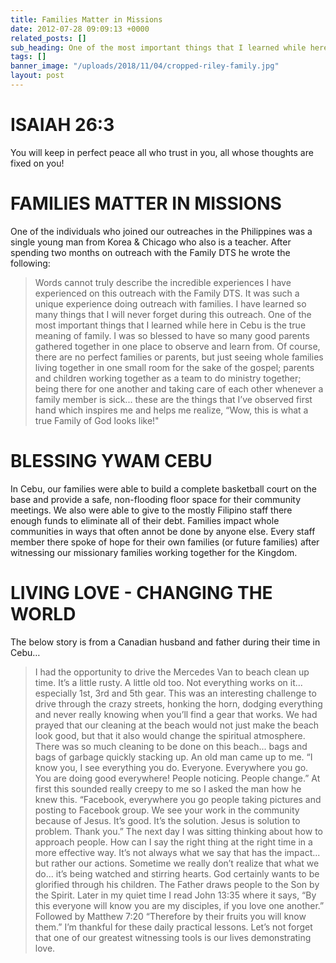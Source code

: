 ```yaml
---
title: Families Matter in Missions
date: 2012-07-28 09:09:13 +0000
related_posts: []
sub_heading: One of the most important things that I learned while here in Cebu is the true meaning of family.
tags: []
banner_image: "/uploads/2018/11/04/cropped-riley-family.jpg"
layout: post
---
```



# ISAIAH 26:3
You will keep in perfect peace all who trust in you, all whose thoughts are fixed on you!

# FAMILIES MATTER IN MISSIONS
One of the individuals who joined our outreaches in the Philippines was a single young man from Korea & Chicago who also is a teacher. After spending two months on outreach with the Family DTS he wrote the following: 

> Words cannot truly describe the incredible experiences I have experienced on this outreach with the Family DTS. It was such a unique experience doing outreach with families. I have learned so many things that I will never forget during this outreach. One of the most important things that I learned while here in Cebu is the true meaning of family. I was so blessed to have so many good parents gathered together in one place to observe and learn from. Of course, there are no perfect families or parents, but just seeing whole families living together in one small room for the sake of the gospel; parents and children working together as a team to do ministry together; being there for one another and taking care of each other whenever a family member is sick... these are the things that I’ve observed first hand which inspires me and helps me realize, “Wow, this is what a true Family of God looks like!"

# BLESSING YWAM CEBU

In Cebu, our families were able to build a complete basketball court on the base and provide a safe, non-flooding floor space for their community meetings. We also were able to give to the mostly Filipino staff there enough funds to eliminate all of their debt. Families impact whole communities in ways that often  annot be done by anyone else. Every staff member there spoke of hope for their own families (or future families) after witnessing our missionary families working together for the Kingdom.

# LIVING LOVE - CHANGING THE WORLD

The below story is from a Canadian husband and father during their time in Cebu…

> I had the opportunity to drive the Mercedes Van to beach clean up time. It’s a little rusty. A little old too. Not everything works on it... especially 1st,  3rd and 5th gear. This was an interesting challenge to drive through the crazy streets, honking the horn, dodging everything and never really knowing when you’ll find a gear that works. We had prayed that our cleaning at the beach would not just make the beach look good, but that it also would change the spiritual atmosphere. There was so much cleaning to be done on this beach... bags and bags of garbage quickly stacking up. An old man came up to me. “I know you, I see everything you do. Everyone. Everywhere you go. You are doing good everywhere! People noticing. People change.” At first this sounded really creepy to me so I asked the man how he knew this. “Facebook, everywhere you go people taking pictures and posting to Facebook group. We see your work in the community because of  Jesus. It’s good. It’s the solution. Jesus is solution to problem. Thank you.” The next day I was sitting thinking about how to approach people. How can I say the right thing at the right time in a more effective way. It’s not always what we say that has the impact... but rather our actions. Sometime we really don’t realize that what we do... it’s being watched and stirring hearts. God certainly wants to be glorified through his children. The Father draws people to the  Son by the Spirit. Later in my quiet time I read John 13:35 where it says, “By this everyone will know you are my disciples, if you love one another.” Followed  by Matthew 7:20 “Therefore by their fruits you will know them.” I’m thankful for these daily practical lessons. Let’s not forget that one of our greatest witnessing tools is our lives demonstrating love.
